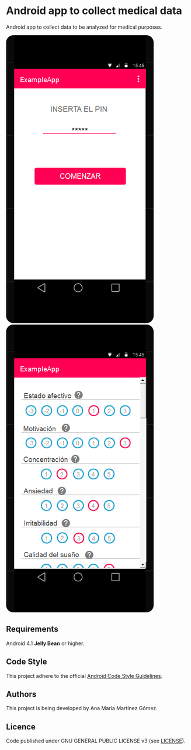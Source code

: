 # Android app to collect medical data

Android app to collect data to be analyzed for medical purposes.

![Main screen](/prototype/main.png)
![Daily test](/prototype/test.png)


## Requirements

Android 4.1 **Jelly Bean** or higher.


## Code Style

This project adhere to the official [Android Code Style Guidelines](http://source.android.com/source/code-style.html).


## Authors

This project is being developed by Ana María Martínez Gómez.


## Licence

Code published under GNU GENERAL PUBLIC LICENSE v3 (see [LICENSE](LICENSE)).
